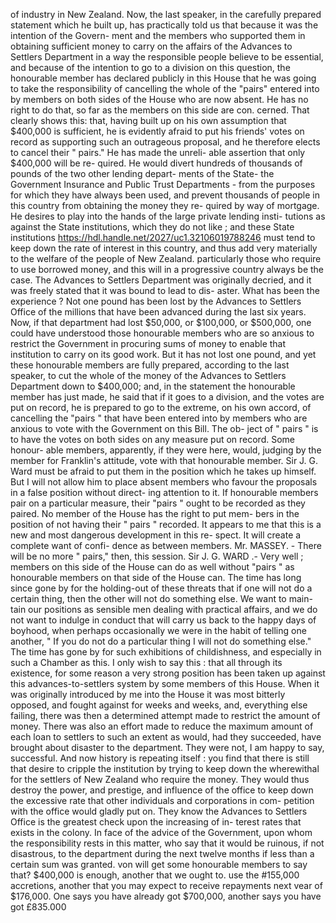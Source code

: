 of industry in New Zealand. Now, the last speaker, in the carefully prepared statement which he built up, has practically told us that because it was the intention of the Govern- ment and the members who supported them in obtaining sufficient money to carry on the affairs of the Advances to Settlers Department in a way the responsible people believe to be essential, and because of the intention to go to a division on this question, the honourable member has declared publicly in this House that he was going to take the responsibility of cancelling the whole of the "pairs" entered into by members on both sides of the House who are now absent. He has no right to do that, so far as the members on this side are con. cerned. That clearly shows this: that, having built up on his own assumption that $400,000 is sufficient, he is evidently afraid to put his friends' votes on record as supporting such an outrageous proposal, and he therefore elects to cancel their " pairs." He has made the unreli- able assertion that only $400,000 will be re- quired. He would divert hundreds of thousands of pounds of the two other lending depart- ments of the State- the Government Insurance and Public Trust Departments - from the purposes for which they have always been used, and prevent thousands of people in this country from obtaining the money they re- quired by way of mortgage. He desires to play into the hands of the large private lending insti- tutions as against the State institutions, which they do not like ; and these State institutions https://hdl.handle.net/2027/uc1.32106019788246 must tend to keep down the rate of interest in this country, and thus add very materially to the welfare of the people of New Zealand. particularly those who require to use borrowed money, and this will in a progressive country always be the case. The Advances to Settlers Department was originally decried, and it was freely stated that it was bound to lead to dis- aster. What has been the experience ? Not one pound has been lost by the Advances to Settlers Office of the millions that have been advanced during the last six years. Now, if that department had lost $50,000, or $100,000, or $500,000, one could have understood those honourable members who are so anxious to restrict the Government in procuring sums of money to enable that institution to carry on its good work. But it has not lost one pound, and yet these honourable members are fully prepared, according to the last speaker, to cut the whole of the money of the Advances to Settlers Department down to $400,000; and, in the statement the honourable member has just made, he said that if it goes to a division, and the votes are put on record, he is prepared to go to the extreme, on his own accord, of cancelling the "pairs " that have been entered into by members who are anxious to vote with the Government on this Bill. The ob- ject of " pairs " is to have the votes on both sides on any measure put on record. Some honour- able members, apparently, if they were here, would, judging by the member for Franklin's attitude, vote with that honourable member. Sir J. G. Ward must be afraid to put them in the position which he takes up himself. But I will not allow him to place absent members who favour the proposals in a false position without direct- ing attention to it. If honourable members pair on a particular measure, their "pairs " ought to be recorded as they paired. No member of the House has the right to put mem- bers in the position of not having their " pairs " recorded. It appears to me that this is a new and most dangerous development in this re- spect. It will create a complete want of confi- dence as between members. Mr. MASSEY. - There will be no more " pairs," then, this session. Sir J. G. WARD .- Very well ; members on this side of the House can do as well without "pairs " as honourable members on that side of the House can. The time has long since gone by for the holding-out of these threats that if one will not do a certain thing, then the other will not do something else. We want to main- tain our positions as sensible men dealing with practical affairs, and we do not want to indulge in conduct that will carry us back to the happy days of boyhood, when perhaps occasionally we were in the habit of telling one another, " If you do not do a particular thing I will not do something else." The time has gone by for such exhibitions of childishness, and especially in such a Chamber as this. I only wish to say this : that all through its existence, for some reason a very strong position has been taken up against this advances-to-settlers system by some members of this House. When it was originally introduced by me into the House it was most bitterly opposed, and fought against for weeks and weeks, and, everything else failing, there was then a determined attempt made to restrict the amount of money. There was also an effort made to reduce the maximum amount of each loan to settlers to such an extent as would, had they succeeded, have brought about disaster to the department. They were not, I am happy to say, successful. And now history is repeating itself : you find that there is still that desire to cripple the institution by trying to keep down the wherewithal for the settlers of New Zealand who require the money. They would thus destroy the power, and prestige, and influence of the office to keep down the excessive rate that other individuals and corporations in com- petition with the office would gladly put on. They know the Advances to Settlers Office is the greatest check upon the increasing of in- terest rates that exists in the colony. In face of the advice of the Government, upon whom the responsibility rests in this matter, who say that it would be ruinous, if not disastrous, to the department during the next twelve months if less than a certain sum was granted. von will get some honourable members to say that? $400,000 is enough, another that we ought to. use the #155,000 accretions, another that you may expect to receive repayments next vear of $176,000. One says you have already got $700,000, another says you have got £835.000 